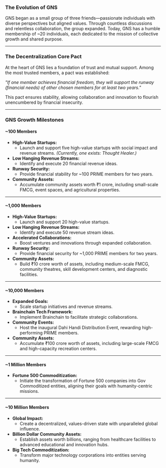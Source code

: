 ### The Evolution of GNS

GNS began as a small group of three friends—passionate individuals with diverse perspectives but aligned values. Through countless discussions and relentless collaboration, the group expanded. Today, GNS has a humble membership of ~20 individuals, each dedicated to the mission of collective growth and shared purpose.

---

### The Decentralization Core Pact

At the heart of GNS lies a foundation of trust and mutual support. Among the most trusted members, a pact was established:

_"If one member achieves financial freedom, they will support the runway (financial needs) of other chosen members for at least two years."_

This pact ensures stability, allowing collaboration and innovation to flourish unencumbered by financial insecurity.

---

### GNS Growth Milestones

#### ~100 Members

- **High-Value Startups:**
    - Launch and support five high-value startups with social impact and revenue streams. _(Currently, one exists: Thought Healer.)_
- **Low Hanging Revenue Streams:**
    - Identify and execute 20 financial revenue ideas.
- **Runway Security:**
    - Provide financial stability for ~100 PRIME members for two years.
- **Community Assets:**
    - Accumulate community assets worth ₹1 crore, including small-scale FMCG, event spaces, and agricultural properties.

---

#### ~1,000 Members

- **High-Value Startups:**
    - Launch and support 20 high-value startups.
- **Low Hanging Revenue Streams:**
    - Identify and execute 50 revenue stream ideas.
- **Accelerated Collaborations:**
    - Boost ventures and innovations through expanded collaboration.
- **Runway Security:**
    - Provide financial security for ~1,000 PRIME members for two years.
- **Community Assets:**
    - Build ₹10 crore worth of assets, including medium-scale FMCG, community theatres, skill development centers, and diagnostic facilities.

---

#### ~10,000 Members

- **Expanded Goals:**
    - Scale startup initiatives and revenue streams.
- **Brainchain Tech Framework:**
    - Implement Brainchain to facilitate strategic collaborations.
- **Community Events:**
    - Host the inaugural Dahi Handi Distribution Event, rewarding high-performing PRIME members.
- **Community Assets:**
    - Accumulate ₹100 crore worth of assets, including large-scale FMCG and high-capacity recreation centers.

---

#### ~1 Million Members

- **Fortune 500 Commoditization:**
    - Initiate the transformation of Fortune 500 companies into Gov Commoditized entities, aligning their goals with humanity-centric missions.

---

#### ~10 Million Members

- **Global Impact:**
    - Create a decentralized, values-driven state with unparalleled global influence.
- **Billion Dollar Community Assets:**
    - Establish assets worth billions, ranging from healthcare facilities to advanced educational and innovation hubs.
- **Big Tech Commoditization:**
    - Transform major technology corporations into entities serving humanity.


